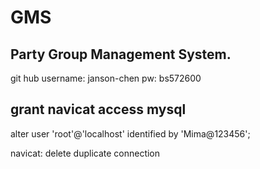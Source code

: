 # GMS
## Party Group Management System.
git hub
username: janson-chen
pw: bs572600


## grant navicat access mysql
alter user 'root'@'localhost' identified by 'Mima@123456';

navicat: delete duplicate connection